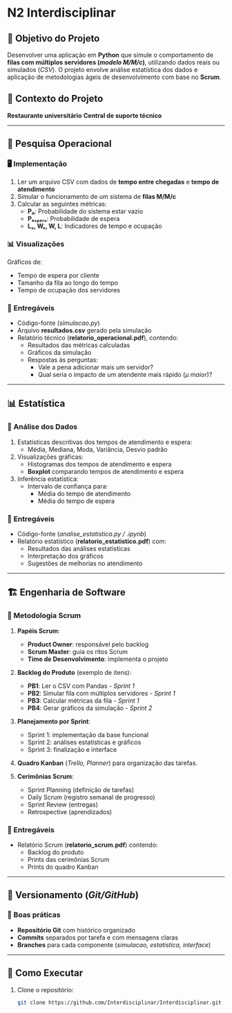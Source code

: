 # N2 Interdisciplinar

## 📌 Objetivo do Projeto
Desenvolver uma aplicação em **Python** que simule o comportamento de **filas com múltiplos servidores (_modelo M/M/c_)**, utilizando dados reais ou simulados (_CSV_). O projeto envolve análise estatística dos dados e aplicação de metodologias ágeis de desenvolvimento com base no **Scrum**.

## 🏥 Contexto do Projeto
**Restaurante universitário**
**Central de suporte técnico**

---

## 🔢 Pesquisa Operacional
### 🖥️ Implementação
1. Ler um arquivo CSV com dados de **tempo entre chegadas** e **tempo de atendimento**
2. Simular o funcionamento de um sistema de **filas M/M/c**
3. Calcular as seguintes métricas:
   - **P₀**: Probabilidade do sistema estar vazio
   - **Pₑₛₚₑᵣₐ**: Probabilidade de espera
   - **Lₓ, Wₓ, W, L**: Indicadores de tempo e ocupação

### 📊 Visualizações
Gráficos de:
- Tempo de espera por cliente
- Tamanho da fila ao longo do tempo
- Tempo de ocupação dos servidores

### 📂 Entregáveis
- Código-fonte (_simulacao.py_)
- Arquivo **resultados.csv** gerado pela simulação
- Relatório técnico (**relatorio_operacional.pdf**), contendo:
  - Resultados das métricas calculadas
  - Gráficos da simulação
  - Respostas às perguntas:
    - Vale a pena adicionar mais um servidor?
    - Qual seria o impacto de um atendente mais rápido (_μ maior_)?

---

## 📊 Estatística
### 📌 Análise dos Dados
1. Estatísticas descritivas dos tempos de atendimento e espera:
   - Média, Mediana, Moda, Variância, Desvio padrão
2. Visualizações gráficas:
   - Histogramas dos tempos de atendimento e espera
   - **Boxplot** comparando tempos de atendimento e espera
3. Inferência estatística:
   - Intervalo de confiança para:
     - Média do tempo de atendimento
     - Média do tempo de espera

### 📂 Entregáveis
- Código-fonte (_analise_estatistica.py / .ipynb_)
- Relatório estatístico (**relatorio_estatistico.pdf**) com:
  - Resultados das análises estatísticas
  - Interpretação dos gráficos
  - Sugestões de melhorias no atendimento

---

## 🏗️ Engenharia de Software
### 📜 Metodologia Scrum
1. **Papéis Scrum**:
   - **Product Owner**: responsável pelo backlog
   - **Scrum Master**: guia os ritos Scrum
   - **Time de Desenvolvimento**: implementa o projeto

2. **Backlog do Produto** (exemplo de itens):
   - **PB1**: Ler o CSV com Pandas - _Sprint 1_
   - **PB2**: Simular fila com múltiplos servidores - _Sprint 1_
   - **PB3**: Calcular métricas da fila - _Sprint 1_
   - **PB4**: Gerar gráficos da simulação - _Sprint 2_

3. **Planejamento por Sprint**:
   - Sprint 1: implementação da base funcional
   - Sprint 2: análises estatísticas e gráficos
   - Sprint 3: finalização e interface

4. **Quadro Kanban** (_Trello, Planner_) para organização das tarefas.

5. **Cerimônias Scrum**:
   - Sprint Planning (definição de tarefas)
   - Daily Scrum (registro semanal de progresso)
   - Sprint Review (entregas)
   - Retrospective (aprendizados)

### 📂 Entregáveis
- Relatório Scrum (**relatorio_scrum.pdf**) contendo:
  - Backlog do produto
  - Prints das cerimônias Scrum
  - Prints do quadro Kanban

---

## 📝 Versionamento (_Git/GitHub_)
### 📜 Boas práticas
- **Repositório Git** com histórico organizado
- **Commits** separados por tarefa e com mensagens claras
- **Branches** para cada componente (_simulacao, estatistica, interface_)

---

## 🏁 Como Executar
1. Clone o repositório:
   ```bash
   git clone https://github.com/Interdisciplinar/Interdisciplinar.git


